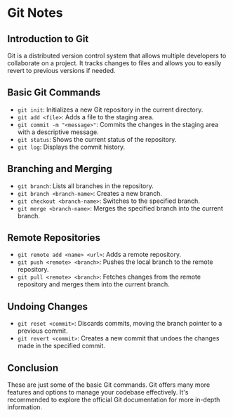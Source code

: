 # Git Notes

## Introduction to Git

Git is a distributed version control system that allows multiple developers to collaborate on a project. It tracks changes to files and allows you to easily revert to previous versions if needed.

## Basic Git Commands

- `git init`: Initializes a new Git repository in the current directory.
- `git add <file>`: Adds a file to the staging area.
- `git commit -m "<message>"`: Commits the changes in the staging area with a descriptive message.
- `git status`: Shows the current status of the repository.
- `git log`: Displays the commit history.

## Branching and Merging

- `git branch`: Lists all branches in the repository.
- `git branch <branch-name>`: Creates a new branch.
- `git checkout <branch-name>`: Switches to the specified branch.
- `git merge <branch-name>`: Merges the specified branch into the current branch.

## Remote Repositories

- `git remote add <name> <url>`: Adds a remote repository.
- `git push <remote> <branch>`: Pushes the local branch to the remote repository.
- `git pull <remote> <branch>`: Fetches changes from the remote repository and merges them into the current branch.

## Undoing Changes

- `git reset <commit>`: Discards commits, moving the branch pointer to a previous commit.
- `git revert <commit>`: Creates a new commit that undoes the changes made in the specified commit.

## Conclusion

These are just some of the basic Git commands. Git offers many more features and options to manage your codebase effectively. It's recommended to explore the official Git documentation for more in-depth information.